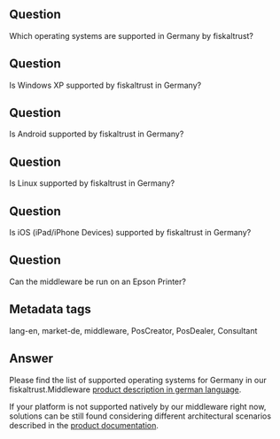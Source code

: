 ## Question
Which operating systems are supported in Germany by fiskaltrust?

## Question
Is Windows XP supported by fiskaltrust in Germany?

## Question
Is Android supported by fiskaltrust in Germany?

## Question
Is Linux supported by fiskaltrust in Germany?

## Question

Is iOS (iPad/iPhone Devices) supported by fiskaltrust in Germany?

## Question

Can the middleware be run on an Epson Printer?

## Metadata tags
lang-en, market-de, middleware, PosCreator, PosDealer, Consultant

## Answer

Please find the list of supported operating systems for Germany in our fiskaltrust.Middleware [product description in german language](https://github.com/fiskaltrust/productdescription-de-doc/blob/master/product-service-description/compliance-as-a-service/produkte/lokal-installierte-middleware.md).

If your platform is not supported natively by our middleware right now, solutions can be still found considering different architectural scenarios described in the [product documentation](https://github.com/fiskaltrust/productdescription-de-doc/blob/master/for-posdealers/03-sales/rollout-scenarios.md).

